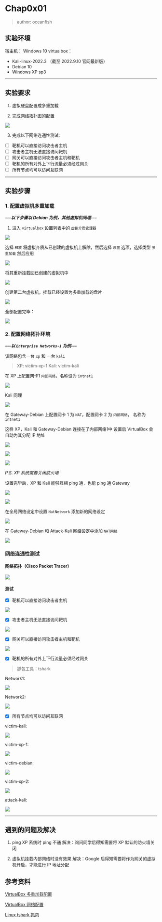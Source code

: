 # Chap0x01
> author: oceanfish

## 实验环境
宿主机： Windows 10
virtualbox：
* Kali-linux-2022.3 （截至 2022.9.10 官网最新版）
* Debian 10 
* Windows XP sp3

---

## 实验要求

1. 虚拟硬盘配置成多重加载

2. 完成网络拓扑图的配置

![](img/net.png)

3. 完成以下网络连通性测试:

* [ ] 靶机可以直接访问攻击者主机
* [ ] 攻击者主机无法直接访问靶机
* [ ] 网关可以直接访问攻击者主机和靶机
* [ ] 靶机的所有对外上下行流量必须经过网关
* [ ] 所有节点均可以访问互联网

---

## 实验步骤

### 1. 配置虚拟机多重加载

***---以下步骤以 Debian 为例，其他虚拟机同理---***

1. 进入 `virtualbox` 设置列表中的 `虚拟介质管理器`

![](img/virtual-manage.png)

选择 `释放` 将虚拟介质从已创建的虚拟机上解除，然后选择 `设置` 选项，选择类型 `多重加载` 然后应用

![](img/virtual-set.png)

将其重新挂载回已创建的虚拟机中

![](img/setback.png)

创建第二台虚拟机，挂载已经设置为多重加载的盘片

![](img/create-new.png)

全部配置完毕：

![](img/setok.png)

### 2. 配置网络拓扑环境

***---以 `Enterprise Networks-1` 为例---***

该网络包含一台 `xp` 和 一台 `kali`

>XP: victim-xp-1
>Kali: victim-kali

在 XP 上配置网卡1 `内部网络`，名称设为 `intnet1`

![](img/xp-net.png)

Kali 同理

![](img/kali-net.png)

在 Gateway-Debian 上配置网卡 1 为 `NAT`，配置网卡 2 为 `内部网络`， 名称为 `intnet1`

这样 XP，Kali 和 Gateway-Debian 连接在了内部网络1中
设置后 VirtualBox 会自动为其分配 IP 地址

![](img/xp-ip.png)

![](img/kali-ip.png)

![](img/gateway-ip.png)

*P.S. XP 系统需要关闭防火墙*

设置完毕后，XP 和 Kali 能够互相 ping 通，也能 ping 通 Gateway

![](img/xp-ping.png)

![](img/kali-ping.png)

在全局网络设定中设置 `NatNetwork` 添加新的网络设定

![](img/nat.png)

在 Gateway-Debian 和 Attack-Kali 网络设定中添加 `NAT网络`

![](img/nat-gateway.png)

###  网络连通性测试

#### 网络拓扑（Cisco Packet Tracer）

![](img/netpic.png)

#### 测试

* [x] 靶机可以直接访问攻击者主机

![](img/v-a.png)

* [x] 攻击者主机无法直接访问靶机

![](img/a-v.png)

* [x] 网关可以直接访问攻击者主机和靶机

![](img/g-a-v.png)

* [x] 靶机的所有对外上下行流量必须经过网关

> 抓包工具：tshark

Network1:

![](img/victim-kali-tshark.png)

Network2:

![](img/victim-debian-tshark.png)

* [x] 所有节点均可以访问互联网

victim-kali:

![](img/network1.png)

victim-xp-1:

![](img/network2.png)

victim-debian:

![](img/network3.png)

victim-xp-2:

![](img/network4.png)

attack-kali:

![](img/network5.png)

---

## 遇到的问题及解决
1. ping XP 系统时 ping 不通
解决：询问同学后得知需要将 XP 默认的防火墙关闭

2. 虚拟机挂载内部网络时没有效果
解决：Google 后得知需要将作为网关的虚拟机开启，才能进行 IP 地址分配

## 参考资料

[VirtualBox 多重加载配置](https://expoli.tech/articles/2021/06/07/1623066136894.html)

[VirtualBox 网络配置](https://www.nakivo.com/blog/virtualbox-network-setting-guide/)

[Linux tshark 抓包](https://blog.csdn.net/carefree2005/article/details/122131633)